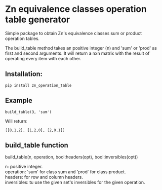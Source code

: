 # Zn equivalence classes operation table generator

Simple package to obtain Zn's equivalence classes sum or product operation tables.

The build_table method takes an positive integer (n) and 'sum' or 'prod' as first and second arguments.
It will return a nxn matrix with the result of operating every item with each other.

## Installation:

``
    pip install zn_operation_table
``

## Example

``
    build_table(3, 'sum')
``

Will return:

``
    [[0,1,2], [1,2,0], [2,0,1]]
``

## build_table function

build_table(n, operation, bool:headers(opt), bool:inversibles(opt))

n: positive integer.  
operation: 'sum' for class sum and 'prod' for class product.  
headers: for row and column headers.  
inversibles: tu use the given set's inversibles for the given operation.
